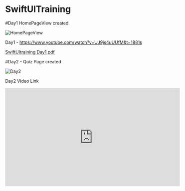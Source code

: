 # SwiftUITraining

#Day1 HomePageView created

![HomePageView](https://user-images.githubusercontent.com/2247603/163543336-054d64c6-05c4-4010-9561-3c67ec1c22d3.png)

Day1 - https://www.youtube.com/watch?v=UJ9js4uUUfM&t=1881s

[SwiftUItraining Day1.pdf](https://github.com/jagelooyadav/SwiftUITraining/files/8501555/SwiftUItraining.Day1.pdf)

#Day2 - Quiz Page created

![Day2](https://user-images.githubusercontent.com/2247603/163861394-5fb934fa-e6c5-4b41-9261-f6dc865c8097.png)

Day2 Video Link

<iframe width="560" height="315" src="https://www.youtube.com/embed/3LD1qyQYBBM" title="YouTube video player" frameborder="0" allow="accelerometer; autoplay; clipboard-write; encrypted-media; gyroscope; picture-in-picture" allowfullscreen></iframe>
